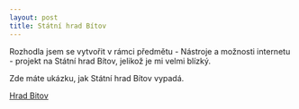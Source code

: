 ```yaml
---
layout: post
title: Státní hrad Bítov
---
```


Rozhodla jsem se vytvořit v rámci předmětu - Nástroje a možnosti internetu - projekt na Státní hrad Bítov, jelikož je mi velmi blízký.

Zde máte ukázku, jak Státní hrad Bítov vypadá.

<a class="embedly-card" href="https://www.youtube.com/watch?v=_IIyEvpcr0I">Hrad Bitov</a>
<script async src="//cdn.embedly.com/widgets/platform.js" charset="UTF-8"></script>
